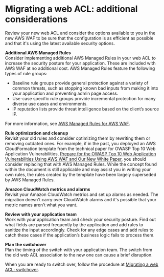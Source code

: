 # Migrating a web ACL: additional considerations<a name="waf-migrating-procedure-additional"></a>

Review your new web ACL and consider the options available to you in the new AWS WAF to be sure that the configuration is as efficient as possible and that it's using the latest available security options\. 

**Additional AWS Managed Rules**  
Consider implementing additional AWS Managed Rules in your web ACL to increase the security posture for your application\. These are included with AWS WAF at no additional cost\. AWS Managed Rules feature the following types of rule groups: 
+ Baseline rule groups provide general protection against a variety of common threats, such as stopping known bad inputs from making it into your application and preventing admin page access\. 
+ Use\-case specific rule groups provide incremental protection for many diverse use cases and environments\.
+ IP reputation lists provide threat intelligence based on the client’s source IP\.

For more information, see [AWS Managed Rules for AWS WAF](aws-managed-rule-groups.md)\.

**Rule optimization and cleanup**  
Revisit your old rules and consider optimizing them by rewriting them or removing outdated ones\. For example, if in the past, you deployed an AWS CloudFormation template from the technical paper for OWASP Top 10 Web Application Vulnerabilities, [Prepare for the OWASP Top 10 Web Application Vulnerabilities Using AWS WAF and Our New White Paper](https://aws.amazon.com/blogs/aws/prepare-for-the-owasp-top-10-web-application-vulnerabilities-using-aws-waf-and-our-new-white-paper/), you should consider replacing that with AWS Managed Rules\. While the concept found within the document is still applicable and may assist you in writing your own rules, the rules created by the template have been largely superseded by AWS Managed Rules\.

**Amazon CloudWatch metrics and alarms**  
Revisit your Amazon CloudWatch metrics and set up alarms as needed\. The migration doesn't carry over CloudWatch alarms and it's possible that your metric names aren't what you want\. 

**Review with your application team**  
Work with your application team and check your security posture\. Find out what fields are parsed frequently by the application and add rules to sanitize the input accordingly\. Check for any edge cases and add rules to catch these cases if the application’s business logic fails to process them\. 

**Plan the switchover**  
Plan the timing of the switch with your application team\. The switch from the old web ACL association to the new one can cause a brief disruption\. 

When you are ready to switch over, follow the procedure at [Migrating a web ACL: switchover](waf-migrating-procedure-switchover.md)\.